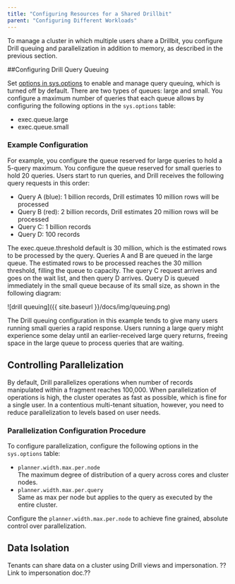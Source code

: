 ```yaml
---
title: "Configuring Resources for a Shared Drillbit"
parent: "Configuring Different Workloads"
---
```

To manage a cluster in which multiple users share a Drillbit, you configure Drill queuing and parallelization in addition to memory, as described in the previous section.

##Configuring Drill Query Queuing

Set [options in sys.options]({{site.baseurl}}/docs/configuration-options-introduction/) to enable and manage query queuing, which is turned off by default. There are two types of queues: large and small. You configure a maximum number of queries that each queue allows by configuring the following options in the `sys.options` table:

* exec.queue.large  
* exec.queue.small  

### Example Configuration

For example, you configure the queue reserved for large queries to hold a 5-query maximum. You configure the queue reserved for small queries to hold 20 queries. Users start to run queries, and Drill receives the following query requests in this order:

* Query A (blue): 1 billion records, Drill estimates 10 million rows will be processed  
* Query B (red): 2 billion records, Drill estimates 20 million rows will be processed  
* Query C: 1 billion records  
* Query D: 100 records

The exec.queue.threshold default is 30 million, which is the estimated rows to be processed by the query. Queries A and B are queued in the large queue. The estimated rows to be processed reaches the 30 million threshold, filling the queue to capacity. The query C request arrives and goes on the wait list, and then query D arrives. Query D is queued immediately in the small queue because of its small size, as shown in the following diagram: 

![drill queuing]({{ site.baseurl }}/docs/img/queuing.png)

The Drill queuing configuration in this example tends to give many users running small queries a rapid response. Users running a large query might experience some delay until an earlier-received large query returns, freeing space in the large queue to process queries that are waiting.

## Controlling Parallelization

By default, Drill parallelizes operations when number of records manipulated within a fragment reaches 100,000. When parallelization of operations is high, the cluster operates as fast as possible, which is fine for a single user. In a contentious multi-tenant situation, however, you need to reduce parallelization to levels based on user needs.

### Parallelization Configuration Procedure

To configure parallelization, configure the following options in the `sys.options` table:

* `planner.width.max.per.node`  
  The maximum degree of distribution of a query across cores and cluster nodes.
* `planner.width.max.per.query`  
  Same as max per node but applies to the query as executed by the entire cluster.

Configure the `planner.width.max.per.node` to achieve fine grained, absolute control over parallelization. 

<!-- ??For example, setting the `planner.width.max.per.query` to 60 will not accelerate Drill operations because overlapping does not occur when executing 60 queries at the same time.??

### Example of Configuring Parallelization

For example, the default settings parallelize 70 percent of operations up to 1,000 cores. If you have 30 cores per node in a 10-node cluster, or 300 cores, parallelization occurs on approximately 210 cores. Consequently, a single user can get 70 percent usage from a cluster and no more due to the constraints configured by the `planner.width.max.per.query`.

A parallelizer in the Foreman transforms the physical plan into multiple phases. A complicated query can have multiple, major fragments. A default parallelization of 70 percent of operations allows some overlap of query phases. In the example, 210 ??for each core or major fragment to a maximum of 410??.

??Drill uses pipelines, blocking/nonblocking, memory is not fungible. CPU resources are fungible. There is contention for CPUs.?? -->

## Data Isolation

Tenants can share data on a cluster using Drill views and impersonation. ??Link to impersonation doc.??









